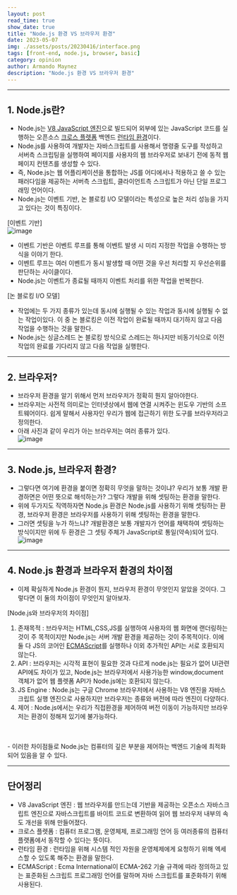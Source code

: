 ```yaml
---
layout: post
read_time: true
show_date: true
title: "Node.js 환경 VS 브라우저 환경"
date: 2023-05-07
img: ./assets/posts/20230416/interface.png
tags: [front-end, node.js, browser, basic]
category: opinion
author: Armando Maynez
description: "Node.js 환경 VS 브라우저 환경"
---
```

---
## 1. Node.js란?
- Node.js는 [V8 JavaScript 엔진](#단어정리)으로 빌드되어 외부에 있는  JavaScript 코드를 실행하는 오픈소스 [크로스 플렛폼](#단어정리) 백엔드 [런타임 환경](#단어정리)이다.
- Node.js를 사용하여 개발자는 자바스크립트를 사용해서 명령줄 도구를 작성하고 서버측 스크립팅을 실행하여 페이지를 사용자의 웹 브라우저로 보내기 전에 동적 웹 페이지 컨텐츠를 생성할 수 있다.
- 즉, Node.js는 웹 어플리케이션을 통합하는 JS를 어디에서나 적용하고 쓸 수 있는 패러다임을 제공하는 서버측 스크립트, 클라이언트측 스크립트가 아닌 단일 프로그래밍 언어이다.
- Node.js는 이벤트 기반, 논 블로킹 I/O 모델이라는 특성으로 높은 처리 성능을 가지고 있다는 것이 특징이다.

[이벤트 기반]<br>
![image](https://velog.velcdn.com/images%2Feunnbi%2Fpost%2Fd27f23af-53fd-44fc-81f3-74d10a2c6c7d%2Fimage.png)
- 이벤트 기반은 이벤트 루프를 통해 이벤트 발생 시 미리 지정한 작업을 수행하는 방식을 이야기 한다.
- 이벤트 루프는 여러 이벤트가 동시 발생할 때 어떤 것을 우선 처리할 지 우선순위를 판단하는 사이클이다.
- Node.js는 이벤트가 종료될 때까지 이벤트 처리를 위한 작업을 반복한다.

[논 블로킹 I/O 모델]<br>
- 작업에는 두 가지 종류가 있는데 동시에 실행될 수 있는 작업과 동시에 실행될 수 없는 작업이있다. 이 중 논 블로킹은 이전 작업이 완료될 때까지 대기하지 않고 다음 작업을 수행하는 것을 말한다.
- Node.js는 싱글스레드 논 블로킹 방식으로 스레드는 하나지만 비동기식으로 이전작업의 완료를 기다리지 않고 다음 작업을 실행한다.
---
## 2. 브라우저?
- 브라우저 환경을 알기 위해서 먼저 브라우저가 정확히 뭔지 알아야한다.
- 브라우저는 사전적 의미로는 인터넷상에서 웹에 연결 시켜주는 윈도우 기반의 소프트웨어이다. 쉽게 말해서 사용자인 우리가 웹에 접근하기 위한 도구를 브라우저라고 정의한다.
- 아래 사진과 같이 우리가 아는 브라우저는 여러 종류가 있다.<br>
![image](https://t1.daumcdn.net/cfile/tistory/2670B14957BA8B2E0C)<br>

---
## 3. Node.js, 브라우저 환경?
- 그렇다면 여기에 환경을 붙이면 정확히 무엇을 말하는 것이냐? 우리가 보통 개발 환경하면은 어떤 뜻으로 해석하는가? 그렇다 개발을 위해 셋팅하는 환경을 말한다.
- 위에 두가지도 직역하자면 Node.js 환경은 Node.js를 사용하기 위해 셋팅하는 환경, 브라우저 환경은 브라우저를 사용하기 위해 셋팅하는 환경을 말한다.
- 그러면 셋팅을 누가 하느냐? 개발환경은 보통 개발자가 언어를 채택하여 셋팅하는 방식이지만 위에 두 환경은 그 셋팅 주체가 JavaScript로 통일(약속)되어 있다.
![image](https://miro.medium.com/v2/resize:fit:1400/1*BPSx-c--z6r7tY29L19ukQ.png)

---
## 4. Node.js 환경과 브라우저 환경의 차이점
- 이제 확실하게 Node.js 환경이 뭔지, 브라우저 환경이 무엇인지 알았을 것이다. 그렇다면 이 둘의 차이점이 무엇인지 알아보자.

[Node.js와 브라우저의 차이점]
1. 존재목적 : 브라우저는 HTML,CSS,JS를 실행하여 사용자의 웹 화면에 랜더링하는 것이 주 목적이지만 Node.js는 서버 개발 환경을 제공하는 것이 주목적이다. 이에 둘 다 JS의 코어인 [ECMAScript](#단어정리)를 실행하나 이외 추가적인 API는 서로 호환되지 않는다.
2. API : 브라우저는 시각적 표현이 필요한 것과 다르게 node.js는 필요가 없어 UI관련 API에도 차이가 있고, Node.js는 브라우저에서 사용가능한 window,document 객체가 없어 웹 플렛폼 API가 Node.js에는 호환되지 않는다.
3. JS Engine : Node.js는 구글 Chrome 브라우저에서 사용하는 V8 엔진을 자바스크립트 실행 엔진으로 사용하지만 브라우저는 종류와 버전에 따라 엔진이 다양하다.
4. 제어 : Node.js에서는 우리가 직접환경을 제어하여 버전 이동이 가능하지만 브라우저는 환경이 정해져 있기에 불가능하다.
<br>
<br>
- 이러한 차이점들로 Node.js는 컴퓨터의 깊은 부분을 제어하는 백엔드 기술에 최적화 되어 있음을 알 수 있다.

---
## 단어정리
- V8 JavaScript 엔진 : 웹 브라우저를 만드는데 기반을 제공하는 오픈소스 자바스크립트 엔진으로 자바스크립트를 바이트 코드로 변환하여 읽어 웹 브라우저 내부의 속도 개선을 위해 만들어졌다.
- 크로스 플렛폼 : 컴퓨터 프로그램, 운영체제, 프로그래밍 언어 등 여러종류의 컴퓨터 플랫폼에서 동작할 수 있다는 뜻이다.
- 런타임 환경 : 런타임을 위해 시스템 적인 자원을 운영체제에게 요청하기 위해 엑세스할 수 있도록 해주는 환경을 말한다.
- ECMAScript : Ecma International이 ECMA-262 기술 규격에 따라 정의하고 있는 표준화된 스크립트 프로그래밍 언어를 말하며 자바 스크립트를 표준화하기 위해 사용된다.
